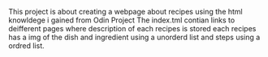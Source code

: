 This project is about creating a webpage about recipes using the html knowldege i gained from Odin Project
The index.tml contian links to deifferent pages where description of each recipes is stored
each recipes has a img of the dish and ingredient using a unorderd list and steps using a ordred list.

